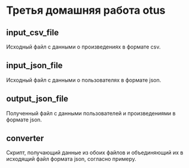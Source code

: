 <h1>Третья домашняя работа otus</h1>
<h2>input_csv_file</h2>
Исходный файл с данными о произведениях в формате csv.  

<h2>input_json_file</h2> 
Исходный файл с данными о пользователях в формате json.  

<h2>output_json_file</h2>
Полученный файл с данными пользователей и произведениями
в формате json.

<h2>converter</h2>
Скрипт, получающий данные из обоих файлов и объединяющий
их в исходящий файл формата json, согласно примеру.

